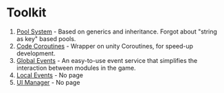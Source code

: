 # Toolkit

1. [Pool System](Readme/Pool.md) - Based on generics and inheritance. Forgot about "string as key" based pools.
2. [Code Coroutines](Readme/Coroutines.md) - Wrapper on unity Coroutines, for speed-up development.
3. [Global Events](Readme/GlobalEvents.md) - An easy-to-use event service that simplifies the interaction between modules in the game.
4. [Local Events](Readme/LocalEvents.md) - No page
5. [UI Manager](Readme/UIManager.md) - No page
